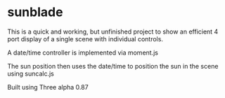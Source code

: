 # sunblade




This is a quick and working, but unfinished project to show an efficient 4 port display of a single scene with individual controls.

A date/time controller is implemented via moment.js

The sun position then uses the date/time to position the sun in the scene using suncalc.js

Built using Three alpha 0.87
